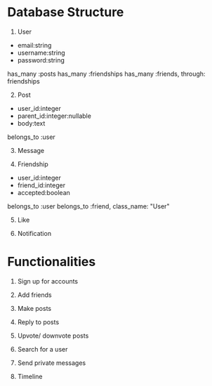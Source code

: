 # Database Structure

1. User

* email:string
* username:string
* password:string

has_many :posts
has_many :friendships
has_many :friends, through: friendships

2. Post

* user_id:integer
* parent_id:integer:nullable
* body:text

belongs_to :user

3. Message

4. Friendship

* user_id:integer
* friend_id:integer
* accepted:boolean

belongs_to :user
belongs_to :friend, class_name: "User"

5. Like

6. Notification

# Functionalities

1. Sign up for accounts

2. Add friends

3. Make posts

4. Reply to posts

5. Upvote/ downvote posts

6. Search for a user

7. Send private messages

8. Timeline
